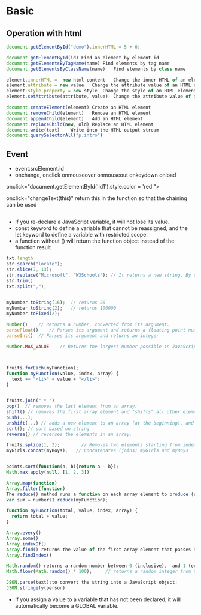 # Basic


## Operation with html

```javascript
document.getElementById("demo").innerHTML = 5 + 6;

document.getElementById(id)	Find an element by element id
document.getElementsByTagName(name)	Find elements by tag name
document.getElementsByClassName(name)	Find elements by class name

element.innerHTML =  new html content	Change the inner HTML of an element
element.attribute = new value	Change the attribute value of an HTML element
element.style.property = new style	Change the style of an HTML element
element.setAttribute(attribute, value)	Change the attribute value of an HTML element

document.createElement(element)	Create an HTML element
document.removeChild(element)	Remove an HTML element
document.appendChild(element)	Add an HTML element
document.replaceChild(new, old)	Replace an HTML element
document.write(text)	Write into the HTML output stream
document.querySelectorAll("p.intro")

```


## Event

* event.srcElement.id
* onchange, onclick	onmouseover	onmouseout onkeydown	onload

onclick="document.getElementById('id1').style.color = 'red'">

onclick="changeText(this)"
return this in the function so that the chaining can be used


## 

* If you re-declare a JavaScript variable, it will not lose its value.
* const keyword to define a variable that cannot be reassigned, and the let keyword to define a variable with restricted scope.
* a function without () will return the function object instead of the function result


```javascript
txt.length
str.search("locate");
str.slice(7, 13);
str.replace("Microsoft", "W3Schools"); // It returns a new string. By default, the replace() method replaces only the first match:
str.trim()
txt.split(",");


myNumber.toString(16);  // returns 20
myNumber.toString(2);   // returns 100000
myNumber.toFixed(2); 

Number()	// Returns a number, converted from its argument.
parseFloat()	// Parses its argument and returns a floating point number
parseInt()	// Parses its argument and returns an integer

Number.MAX_VALUE	// Returns the largest number possible in JavaScript



fruits.forEach(myFunction);
function myFunction(value, index, array) {
  text += "<li>" + value + "</li>";
}


fruits.join(" * ")
pop()  // removes the last element from an array:
shift() // removes the first array element and "shifts" all other elements to a lower index
push(...);
unshift(...) // adds a new element to an array (at the beginning), and "unshifts" older elements
sort(); // sort based on string
reverse() // reverses the elements in an array.

fruits.splice(1, 2);        // Removes two elements starting from index 1
myGirls.concat(myBoys);   // Concatenates (joins) myGirls and myBoys


points.sort(function(a, b){return a - b});
Math.max.apply(null, [1, 2, 3])

Array.map(function)
Array.filter(function)
The reduce() method runs a function on each array element to produce (reduce it to) a single value.
var sum = numbers1.reduce(myFunction);

function myFunction(total, value, index, array) {
  return total + value;
}

Array.every()
Array.some()
Array.indexOf()
Array.find() returns the value of the first array element that passes a test function.
Array.findIndex()

Math.random() returns a random number between 0 (inclusive),  and 1 (exclusive):
Math.floor(Math.random() * 100);     // returns a random integer from 0 to 99

JSON.parse(text);to convert the string into a JavaScript object:
JSON.stringify(person)
```

* If you assign a value to a variable that has not been declared, it will automatically become a GLOBAL variable.
